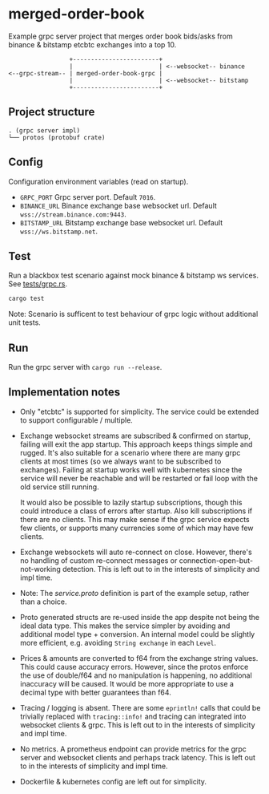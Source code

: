 # merged-order-book
Example grpc server project that merges order book bids/asks from binance & bitstamp etcbtc exchanges into a top 10.

```
                 +------------------------+
                 |                        | <--websocket-- binance
<--grpc-stream-- | merged-order-book-grpc |
                 |                        | <--websocket-- bitstamp 
                 +------------------------+
```

## Project structure
```
. (grpc server impl)
└── protos (protobuf crate)
```

## Config
Configuration environment variables (read on startup).

* `GRPC_PORT` Grpc server port. Default `7016`.
* `BINANCE_URL` Binance exchange base websocket url. Default `wss://stream.binance.com:9443`.
* `BITSTAMP_URL` Bitstamp exchange base websocket url. Default `wss://ws.bitstamp.net`.

## Test
Run a blackbox test scenario against mock binance & bitstamp ws services. See [tests/grpc.rs](./tests/grpc.rs).

```sh
cargo test
```

Note: Scenario is sufficent to test behaviour of grpc logic without additional unit tests.

## Run
Run the grpc server with `cargo run --release`.

## Implementation notes
* Only "etcbtc" is supported for simplicity. The service could be extended to support configurable / multiple.

* Exchange websocket streams are subscribed & confirmed on startup, failing will exit the app startup.
  This approach keeps things simple and rugged. It's also suitable for a scenario where there are many grpc
  clients at most times (so we always want to be subscribed to exchanges). Failing at startup works well with
  kubernetes since the service will never be reachable and will be restarted or fail loop with the old service still running.

  It would also be possible to lazily startup subscriptions, though this could introduce a class of errors after startup. Also kill subscriptions if there are no clients. This may make sense if the grpc service expects few clients, or supports many currencies some of which may have few clients.

* Exchange websockets will auto re-connect on close. However, there's no handling of custom re-connect messages or connection-open-but-not-working detection. This is left out to in the interests of simplicity and impl time.

* Note: The _service.proto_ definition is part of the example setup, rather than a choice.

* Proto generated structs are re-used inside the app despite not being the ideal data type. This makes the service simpler by avoiding and additional model type + conversion. An internal model could be slightly more efficient, e.g. avoiding `String exchange` in each `Level`.

* Prices & amounts are converted to f64 from the exchange string values. This could cause accuracy errors. However, since the protos enforce the use of double/f64 and no manipulation is happening, no additional inaccuracy will be caused. It would be more appropriate to use a decimal type with better guarantees than f64.

* Tracing / logging is absent. There are some `eprintln!` calls that could be trivially replaced with `tracing::info!` and tracing can integrated into websocket clients & grpc. This is left out to in the interests of simplicity and impl time.

* No metrics. A prometheus endpoint can provide metrics for the grpc server and websocket clients and perhaps track latency. This is left out to in the interests of simplicity and impl time.

* Dockerfile & kubernetes config are left out for simplicity.
